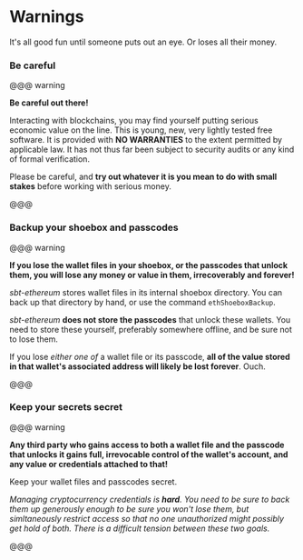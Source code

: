 # Warnings

It's all good fun until someone puts out an eye. Or loses all their money.

### Be careful

@@@ warning

**Be careful out there!**

Interacting with blockchains, you may find yourself putting serious economic value on the line.
This is young, new, very lightly tested free software. It is provided with __NO WARRANTIES__ to the extent permitted by applicable law.
It has not thus far been subject to security audits or any kind of formal verification.

Please be careful, and **try out whatever it is you mean to do with small stakes** before working with serious money.

@@@

### Backup your shoebox and passcodes

@@@ warning

**If you lose the wallet files in your shoebox, or the passcodes that unlock them, you will lose any money or value in them, irrecoverably and forever!**

_sbt-ethereum_ stores wallet files in its internal shoebox directory. You can back up that directory by hand, or use the command `ethShoeboxBackup`.

_sbt-ethereum_ **does not store the passcodes** that unlock these wallets. You need to store these yourself, preferably somewhere offline, and be sure not to lose them.

If you lose _either one of_ a wallet file or its passcode, **all of the value stored in that wallet's associated address will likely be lost forever**. Ouch.

@@@

### Keep your secrets secret

@@@ warning

**Any third party who gains access to both a wallet file and the passcode that unlocks it gains full, irrevocable control of the wallet's account,
  and any value or credentials attached to that!**

Keep your wallet files and passcodes secret.

_Managing cryptocurrency credentials is **hard**. You need to be sure to back them up generously enough to be sure you won't lose them, but simltaneously
 restrict access so that no one unauthorized might possibly get hold of both. There is a difficult tension between these two goals._

@@@


